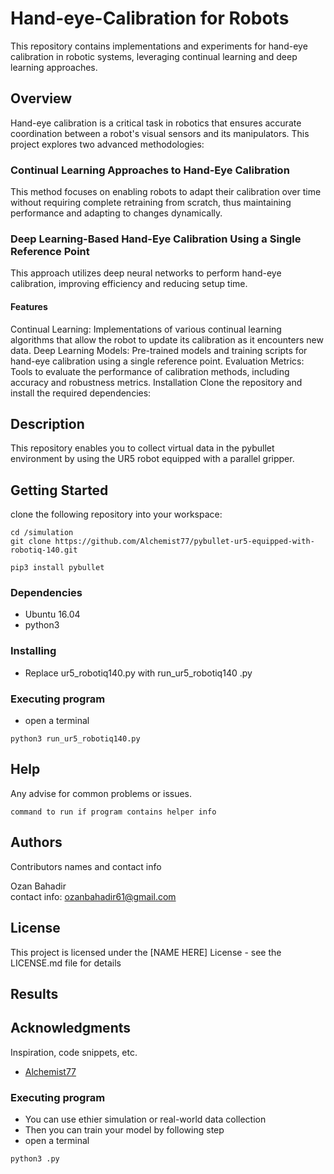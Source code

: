 # Hand-eye-Calibration for Robots

This repository contains implementations and experiments for hand-eye calibration in robotic systems, leveraging continual learning and deep learning approaches.

## Overview
Hand-eye calibration is a critical task in robotics that ensures accurate coordination between a robot's visual sensors and its manipulators. This project explores two advanced methodologies:

### Continual Learning Approaches to Hand-Eye Calibration

This method focuses on enabling robots to adapt their calibration over time without requiring complete retraining from scratch, thus maintaining performance and adapting to changes dynamically.

### Deep Learning-Based Hand-Eye Calibration Using a Single Reference Point

This approach utilizes deep neural networks to perform hand-eye calibration, improving efficiency and reducing setup time.

#### Features
Continual Learning: Implementations of various continual learning algorithms that allow the robot to update its calibration as it encounters new data.
Deep Learning Models: Pre-trained models and training scripts for hand-eye calibration using a single reference point.
Evaluation Metrics: Tools to evaluate the performance of calibration methods, including accuracy and robustness metrics.
Installation
Clone the repository and install the required dependencies:



## Description
This repository enables you to collect virtual data in the pybullet environment by using the UR5 robot equipped with a parallel gripper.
## Getting Started
clone the following repository into your workspace:
```
cd /simulation
git clone https://github.com/Alchemist77/pybullet-ur5-equipped-with-robotiq-140.git
```
```
pip3 install pybullet
```


### Dependencies
* Ubuntu 16.04
* python3
### Installing

* Replace ur5_robotiq140.py with run_ur5_robotiq140 .py 

### Executing program

* open a terminal
```
python3 run_ur5_robotiq140.py
```

## Help

Any advise for common problems or issues.
```
command to run if program contains helper info
```

## Authors

Contributors names and contact info

Ozan Bahadir  
contact info: ozanbahadir61@gmail.com

## License

This project is licensed under the [NAME HERE] License - see the LICENSE.md file for details

## Results




## Acknowledgments

Inspiration, code snippets, etc.
* [Alchemist77](https://github.com/Alchemist77/pybullet-ur5-equipped-with-robotiq-140/)






### Executing program

* You can use ethier simulation or real-world data collection 
* Then you can train your model by following step
* open a terminal 
```
python3 .py 
```
